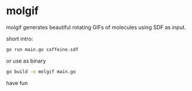 # molgif

molgif generates beautiful rotating GIFs of molecules using SDF as input.

short intro:

```bash
go run main.go caffeine.sdf
```

or use as binary

```bash
go build -o molgif main.go
```

have fun
